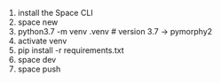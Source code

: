 1. install the Space CLI
2. space new
3. python3.7 -m venv .venv     # version 3.7 -> pymorphy2
4. activate venv
5. pip install -r requirements.txt
6. space dev
7. space push
